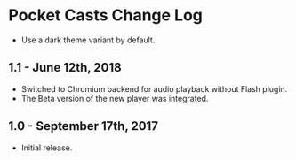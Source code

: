 Pocket Casts Change Log
=======================

  * Use a dark theme variant by default.

1.1 - June 12th, 2018
---------------------

  * Switched to Chromium backend for audio playback without Flash plugin.
  * The Beta version of the new player was integrated.

1.0 - September 17th, 2017
-----------------------

  * Initial release.

